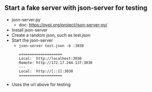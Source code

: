## Start a fake server with json-server for testing

- json-server.py
    - doc: https://pypi.org/project/json-server-py/
- Install json-server
- Create a random json, such as test.json
- Start the json-server
  - <code>json-server test.json -b :3030</code>
    ```angular2html
    ====================
    Local:	http://localhost:3030
    Remote:	http://172.17.244.137:3030
    ---
    Local:	http://[::1]:3030
    ====================
    ```
- Uses the url above for testing